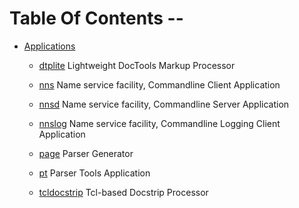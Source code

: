 
[//000000001]: # (Table of contents generated by tcllib/doctools/toc with format 'markdown')

# Table Of Contents --

  - [Applications]()

      * [dtplite](tcllib/files/apps/dtplite.md) Lightweight DocTools Markup Processor

      * [nns](tcllib/files/apps/nns.md) Name service facility, Commandline Client Application

      * [nnsd](tcllib/files/apps/nnsd.md) Name service facility, Commandline Server Application

      * [nnslog](tcllib/files/apps/nnslog.md) Name service facility, Commandline Logging Client Application

      * [page](tcllib/files/apps/page.md) Parser Generator

      * [pt](tcllib/files/apps/pt.md) Parser Tools Application

      * [tcldocstrip](tcllib/files/apps/tcldocstrip.md) Tcl-based Docstrip Processor
